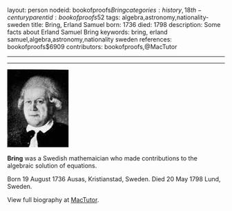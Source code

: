 layout: person
nodeid: bookofproofs$Bring
categories: history,18th-century
parentid: bookofproofs$52
tags: algebra,astronomy,nationality-sweden
title: Bring, Erland Samuel
born: 1736
died: 1798
description: Some facts about Erland Samuel Bring
keywords: bring, erland samuel,algebra,astronomy,nationality sweden
references: bookofproofs$6909
contributors: bookofproofs,@MacTutor

---


---

![Bring.jpg](https://github.com/bookofproofs/bookofproofs.github.io/blob/main/_sources/_assets/images/portraits/Bring.jpg?raw=true)

**Bring** was a Swedish mathemaician who made contributions to the algebraic solution of equations.

Born 19 August 1736 Ausas, Kristianstad, Sweden. Died 20 May 1798 Lund, Sweden.


View full biography at [MacTutor](https://mathshistory.st-andrews.ac.uk/Biographies/Bring/).